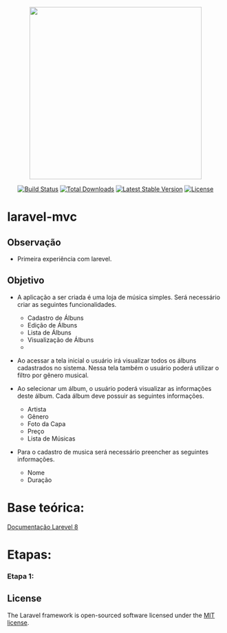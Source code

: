 <p align="center"><a href="https://laravel.com" target="_blank"><img src="https://raw.githubusercontent.com/laravel/art/master/logo-lockup/5%20SVG/2%20CMYK/1%20Full%20Color/laravel-logolockup-cmyk-red.svg" width="400"></a></p>

<p align="center">
<a href="https://travis-ci.org/laravel/framework"><img src="https://travis-ci.org/laravel/framework.svg" alt="Build Status"></a>
<a href="https://packagist.org/packages/laravel/framework"><img src="https://img.shields.io/packagist/dt/laravel/framework" alt="Total Downloads"></a>
<a href="https://packagist.org/packages/laravel/framework"><img src="https://img.shields.io/packagist/v/laravel/framework" alt="Latest Stable Version"></a>
<a href="https://packagist.org/packages/laravel/framework"><img src="https://img.shields.io/packagist/l/laravel/framework" alt="License"></a>
</p>


# laravel-mvc

## Observação
 * Primeira experiência com larevel.

## Objetivo
  * A aplicação a ser criada é uma loja de música simples. Será necessário criar as seguintes funcionalidades. 
    * Cadastro de Álbuns
    * Edição de Álbuns
    * Lista de Álbuns 
    * Visualização de Álbuns
    * 
* Ao acessar a tela inicial o usuário irá visualizar todos os álbuns cadastrados no sistema. Nessa tela também o usuário poderá utilizar o filtro por gênero musical. 

 

* Ao selecionar um álbum, o usuário poderá visualizar as informações deste álbum. Cada álbum deve possuir as seguintes informações. 
    * Artista
    * Gênero
    * Foto da Capa
    * Preço
    * Lista de Músicas
 * Para o cadastro de musica será necessário preencher as seguintes informações.
    * Nome
    * Duração
# Base teórica:
[Documentação Larevel 8](https://laravel.com/docs/8.x)

# Etapas:
### Etapa 1:




## License

The Laravel framework is open-sourced software licensed under the [MIT license](https://opensource.org/licenses/MIT).
